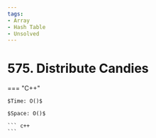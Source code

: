 ```yaml
---
tags:
- Array
- Hash Table
- Unsolved
---
```



# 575. Distribute Candies

=== "C++"

    $Time: O()$

    $Space: O()$

    ``` c++
    ```